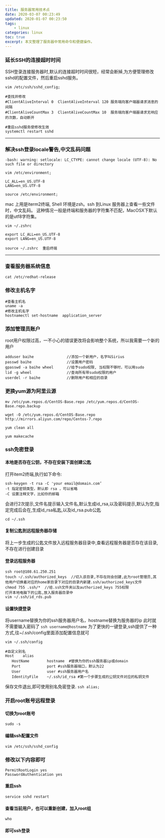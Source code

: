 ```yaml
---
title: 服务器常用技术点
date: 2020-03-07 00:23:49
updated: 2020-01-07 00:23:50
tags: 
    - linux
categories: linux
toc: true
excerpt: 本文整理了服务器中常用命令和便捷操作。
---
```


### 延长SSH的连接超时时间
SSH登录连接服务器时,默认的连接超时时间很短，经常会断掉,为方便管理修改sshd的配置文件，然后重启sshd服务。

```
vim /etc/ssh/sshd_config;

#查找并修改
#ClientAliveInterval 0  ClientAliveInterval 120 服务端向客户端器请求消息的间隔
#ClientAliveCountMax 3  ClientAliveCountMax 10	服务端向客户端器请求无响应的次数，自动断开

#重启sshd服务使修改生效
systemctl restart sshd
```
---


### 解决ssh登录locale警告,中文乱码问题

`-bash: warning: setlocale: LC_CTYPE: cannot change locale (UTF-8): No such file or directory`

```
vim /etc/environment;

LC_ALL=en_US.UTF-8
LANG=en_US.UTF-8

source /etc/environment;
```
mac 上用是iterm2终端, Shell 环境是zsh。ssh 到Linux 服务器上查看一些文件时，中文乱码。 
这种情况一般是终端和服务器的字符集不匹配，MacOSX下默认的是utf8字符集。

```
vim ~/.zshrc

export LC_ALL=en_US.UTF-8  
export LANG=en_US.UTF-8

source ~/.zshrc  重启终端
```
---

### 查看服务器系统信息
```
cat /etc/redhat-release
```

### 修改主机名字

```
#查看主机名
uname -a
#修改主机名字
hostnamectl set-hostname  application_server
```

### 添加管理员账户
root用户权限过高，一不小心的错误更改将会影响整个系统，所以我需要一个新的用户
```
adduser baihe           	//添加一个新用户，名字叫Sirius
passwd baihe           		//设置用户密码
gpasswd -a baihe wheel  	//给予sudo权限, 当权限不够时，可以用sudo
lid -g wheel             	//查询所有带sudo权限的用户
userdel -r baihe        	//删除用户和相应的目录
```

### 更换yum源为阿里云源
```
mv /etc/yum.repos.d/CentOS-Base.repo /etc/yum.repos.d/CentOS-Base.repo.backup

wget -O /etc/yum.repos.d/CentOS-Base.repo http://mirrors.aliyun.com/repo/Centos-7.repo

yum clean all

yum makecache
```

### ssh免密登录
#### 本地是否存在公钥，不存在安装下面创建公匙
打开item2终端,执行如下命令:
```
ssh-keygen -t rsa -C 'your email@domain.com’
-t 指定密钥类型，默认即 rsa ，可以省略
-C 设置注释文字，比如你的邮箱
```

会进行2次提示,文件名提示输入文件名,默认生成id_rsa,以及密码提示,默认为空,指定完成后会在,生成id_rsa私匙,以及id_rsa.pub公匙
```
cd ~/.ssh
```
#### 复制公匙到远程服务器存储
将上一步生成的公匙文件放入远程服务器目录中,查看远程服务器是否存在该目录,不存在进行创建目录

#### 登录远程服务器
```
ssh root@108.61.250.251   
touch ~/.ssh/authorized_keys  //切入该目录,不存在则会创建,此为root管理员,其他用户切换着对应的home家目录下对应的目录内新建.ssh/authorized_keys文件
chmod 755 .ssh/*  //给.ssh文件夹以及authorized_keys 755权限
打开本地电脑下的公匙,放入服务器目录中
vim ~/.ssh/id_rds.pub 
```

#### 设置快捷登录
将username替换为你的ssh服务器用户名，hostname替换为服务器的ip 此时就不需要输入密码了
`ssh username@hostname`
为了更快的一键登录,ssh提供了一种方式,往~/.ssh/config里面添加配置信息就可
```
vim ~/.ssh/config

#自定义别名
Host    alias 
   HostName        hostname  #替换为你的ssh服务器ip或domain
   Port            port #ssh服务器端口，默认为22
   User            user #ssh服务器用户名
   IdentityFile    ~/.ssh/id_rsa #第一个步骤生成的公钥文件对应的私钥文件
```

保存文件退出,即可使用别名免密登录.
`ssh alias;`

### 开启root账号远程登录

#### 切换为root账号
```
sudo -s
```

#### 编辑ssh配置文件
```
vim /etc/ssh/sshd_config
```

### 修改以下内容即可
```
PermitRootLogin yes
PasswordAuthentication yes
```

#### 重启ssh
```
service sshd restart
```

#### 查看当前用户，也可以重新创建，加入root组
```
who
```

#### 即可ssh登录


